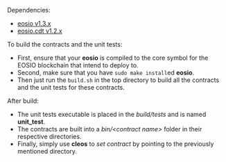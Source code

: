 Dependencies:
* [eosio v1.3.x](https://github.com/EOSIO/eos/releases/tag/v1.3.1)
* [eosio.cdt v1.2.x](https://github.com/EOSIO/eosio.cdt/releases/tag/v1.2.1)

To build the contracts and the unit tests:
* First, ensure that your __eosio__ is compiled to the core symbol for the EOSIO blockchain that intend to deploy to.
* Second, make sure that you have ```sudo make install```ed __eosio__.
* Then just run the ```build.sh``` in the top directory to build all the contracts and the unit tests for these contracts.

After build:
* The unit tests executable is placed in the _build/tests_ and is named __unit_test__.
* The contracts are built into a _bin/\<contract name\>_ folder in their respective directories.
* Finally, simply use __cleos__ to _set contract_ by pointing to the previously mentioned directory.

